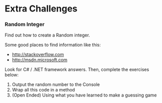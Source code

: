 # Extra Challenges

### Random Integer
Find out how to create a Random integer.

Some good places to find information like this:
- http://stackoverflow.com
- http://msdn.microsoft.com

Look for C# / .NET framework answers. Then, complete the exercises below:

1. Output the random number to the Console
1. Wrap all this code in a method
1. (Open Ended) Using what you have learned to make a guessing game



